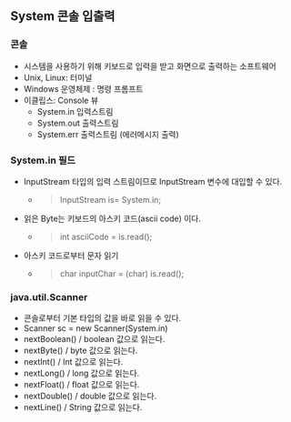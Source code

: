 ## System 콘솔 입출력
### 콘솔
- 시스템을 사용하기 위해 키보드로 입력을 받고 화면으로 출력하는 소프트웨어
- Unix, Linux: 터미널
- Windows 운영체제 : 명령 프롬프트
- 이클립스: Console 뷰
  - System.in 입력스트림
  - System.out 출력스트림
  - System.err 출력스트림 (에러메시지 출력)

### System.in 필드
- InputStream 타입의 입력 스트림이므로 InputStream 변수에 대입할 수 있다.
  - >InputStream is= System.in;
- 읽은 Byte는 키보드의 아스키 코드(ascii code) 이다.
  - >int asciiCode = is.read();
- 아스키 코드로부터 문자 읽기
  - >char inputChar = (char) is.read();

### java.util.Scanner
- 콘솔로부터 기본 타입의 값을 바로 읽을 수 있다.
- Scanner sc = new Scanner(System.in)
- nextBoolean() / boolean 값으로 읽는다.
- nextByte() / byte 값으로 읽는다.
- nextInt() / Int 값으로 읽는다.
- nextLong() / long 값으로 읽는다.
- nextFloat() / float 값으로 읽는다.
- nextDouble() / double 값으로 읽는다.
- nextLine() / String 값으로 읽는다.
  